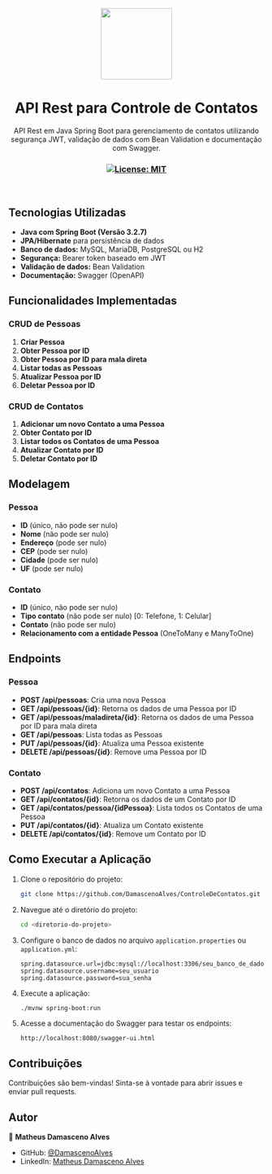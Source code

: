 
<p align="center">
  <img src="./src/resources/icons/icon.png" width="140px" />
</p>

<h1 align="center">API Rest para Controle de Contatos</h1>
<p align="center">API Rest em Java Spring Boot para gerenciamento de contatos utilizando segurança JWT, validação de dados com Bean Validation e documentação com Swagger.</p>

<h3 align="center">
    <a href="./LICENSE" target="_blank">
    <img alt="License: MIT" src="https://img.shields.io/badge/license%20-MIT-1C1E26?style=for-the-badge&labelColor=1C1E26&color=FF79C6">
  </a>
</h3>

<br />

## Tecnologias Utilizadas
- **Java com Spring Boot (Versão 3.2.7)**
- **JPA/Hibernate** para persistência de dados
- **Banco de dados:** MySQL, MariaDB, PostgreSQL ou H2
- **Segurança:** Bearer token baseado em JWT
- **Validação de dados:** Bean Validation
- **Documentação:** Swagger (OpenAPI)

## Funcionalidades Implementadas
### CRUD de Pessoas
1. **Criar Pessoa**
2. **Obter Pessoa por ID**
3. **Obter Pessoa por ID para mala direta**
4. **Listar todas as Pessoas**
5. **Atualizar Pessoa por ID**
6. **Deletar Pessoa por ID**

### CRUD de Contatos
1. **Adicionar um novo Contato a uma Pessoa**
2. **Obter Contato por ID**
3. **Listar todos os Contatos de uma Pessoa**
4. **Atualizar Contato por ID**
5. **Deletar Contato por ID**

## Modelagem
### Pessoa
- **ID** (único, não pode ser nulo)
- **Nome** (não pode ser nulo)
- **Endereço** (pode ser nulo)
- **CEP** (pode ser nulo)
- **Cidade** (pode ser nulo)
- **UF** (pode ser nulo)

### Contato
- **ID** (único, não pode ser nulo)
- **Tipo contato** (não pode ser nulo) [0: Telefone, 1: Celular]
- **Contato** (não pode ser nulo)
- **Relacionamento com a entidade Pessoa** (OneToMany e ManyToOne)

## Endpoints
### Pessoa
- **POST /api/pessoas**: Cria uma nova Pessoa
- **GET /api/pessoas/{id}**: Retorna os dados de uma Pessoa por ID
- **GET /api/pessoas/maladireta/{id}**: Retorna os dados de uma Pessoa por ID para mala direta
- **GET /api/pessoas**: Lista todas as Pessoas
- **PUT /api/pessoas/{id}**: Atualiza uma Pessoa existente
- **DELETE /api/pessoas/{id}**: Remove uma Pessoa por ID

### Contato
- **POST /api/contatos**: Adiciona um novo Contato a uma Pessoa
- **GET /api/contatos/{id}**: Retorna os dados de um Contato por ID
- **GET /api/contatos/pessoa/{idPessoa}**: Lista todos os Contatos de uma Pessoa
- **PUT /api/contatos/{id}**: Atualiza um Contato existente
- **DELETE /api/contatos/{id}**: Remove um Contato por ID

## Como Executar a Aplicação
1. Clone o repositório do projeto:
    ```bash
    git clone https://github.com/DamascenoAlves/ControleDeContatos.git
    ```
2. Navegue até o diretório do projeto:
    ```bash
    cd <diretorio-do-projeto>
    ```
3. Configure o banco de dados no arquivo `application.properties` ou `application.yml`:
    ```properties
    spring.datasource.url=jdbc:mysql://localhost:3306/seu_banco_de_dados
    spring.datasource.username=seu_usuario
    spring.datasource.password=sua_senha
    ```
4. Execute a aplicação:
    ```bash
    ./mvnw spring-boot:run
    ```
5. Acesse a documentação do Swagger para testar os endpoints:
    ```
    http://localhost:8080/swagger-ui.html
    ```

## Contribuições
Contribuições são bem-vindas! Sinta-se à vontade para abrir issues e enviar pull requests.

## Autor
👤 **Matheus Damasceno Alves**

- GitHub: [@DamascenoAlves](https://github.com/DamascenoAlves)
- LinkedIn: [Matheus Damasceno Alves](https://www.linkedin.com/in/damascenoalves/)